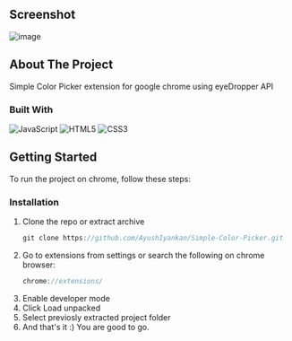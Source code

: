 ## Screenshot
![image](https://user-images.githubusercontent.com/75990868/211220730-2f4b9cef-89d1-4ec7-b5a9-578b81b041de.png)

<!-- ABOUT THE PROJECT -->
## About The Project

Simple Color Picker extension for google chrome using eyeDropper API

### Built With

![JavaScript](https://img.shields.io/badge/javascript-%23323330.svg?style=for-the-badge&logo=javascript&logoColor=%23F7DF1E)
![HTML5](https://img.shields.io/badge/html5-%23E34F26.svg?style=for-the-badge&logo=html5&logoColor=white)
![CSS3](https://img.shields.io/badge/css3-%231572B6.svg?style=for-the-badge&logo=css3&logoColor=white)

<!-- GETTING STARTED -->
## Getting Started
To run the project on chrome, follow these steps:

### Installation
1. Clone the repo or extract archive
   ```js
   git clone https://github.com/AyushIyankan/Simple-Color-Picker.git
   ```
2. Go to extensions from settings or search the following on chrome browser:
   ```js
   chrome://extensions/
   ```
3. Enable developer mode
4. Click Load unpacked
5. Select previosly extracted project folder
6. And that's it :) You are good to go.

[React.js]: https://img.shields.io/badge/React-20232A?style=for-the-badge&logo=react&logoColor=61DAFB
[React-url]: https://reactjs.org/

